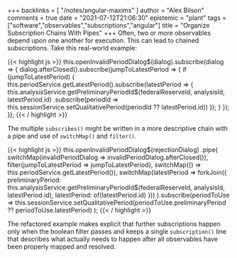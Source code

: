 +++
backlinks = [
  "/notes/angular-maxims"
]
author = "Alex Bilson"
comments = true
date = "2021-07-12T21:06:30"
epistemic = "plant"
tags = ["software","observables","subscriptions","angular"]
title = "Organize Subscription Chains With Pipes"
+++
Often, two or more observables depend upon one another for execution. This can lead to chained subscriptions. Take this real-world example:

{{< highlight js >}}
this.openInvalidPeriodDialog$(dialog).subscribe(dialog => {
  dialog.afterClosed().subscribe(jumpToLatestPeriod => {
    if (jumpToLatestPeriod) {
      this.periodService.getLatestPeriod().subscribe(latestPeriod => {
        this.analysisService.getPreliminaryPeriodId$(federalReserveId, analysisId, latestPeriod.id)
        .subscribe(periodId => this.sessionService.setQualitativePeriod(periodId ?? latestPeriod.id))
      });
    }
  });
});
{{< / highlight >}}

The multiple `subscribes()` might be written in a more descriptive chain with a pipe and use of `switchMap()` and `filter()`.

{{< highlight js >}}
this.openInvalidPeriodDialog$(rejectionDialog)
  .pipe(
      switchMap(invalidPeriodDialog => invalidPeriodDialog.afterClosed()),
      filter(jumpToLatestPeriod => jumpToLatestPeriod),
      switchMap(() => this.periodService.getLatestPeriod()),
      switchMap(latestPeriod => forkJoin({
          preliminaryPeriod: this.analysisService.getPreliminaryPeriodId$(federalReserveId, analysisId, latestPeriod.id),
          latestPeriod: of(latestPeriod.id)
      }))
  ).subscribe(periodToUse =>
      this.sessionService.setQualitativePeriod(periodToUse.preliminaryPeriod ?? periodToUse.latestPeriod)
  );
{{< / highlight >}}

The refactored example makes explicit that further subscriptions happen only when the boolean filter passes and keeps a single `subscription()` line that describes what actually needs to happen after all observables have been properly mapped and resolved.
